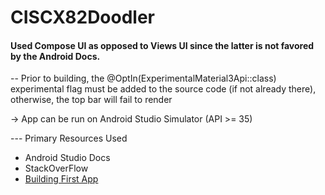 # CISCX82Doodler


#### Used Compose UI as opposed to Views UI since the latter is not favored by the Android Docs.



-- Prior to building, the @OptIn(ExperimentalMaterial3Api::class) experimental flag must be added to the source code (if not already there), otherwise, the top bar will fail to render

-> App can be run on Android Studio Simulator (API >= 35)



--- Primary Resources Used 
 - Android Studio Docs
 - StackOverFlow
 - [Building First App](https://developer.android.com/codelabs/basic-android-kotlin-compose-first-app#0)
